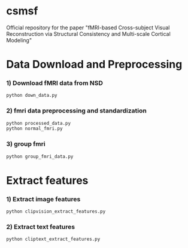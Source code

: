 # csmsf
Official repository for the paper "fMRI-based Cross-subject Visual Reconstruction via Structural Consistency and Multi-scale Cortical Modeling"
# Data Download and Preprocessing
### 1) Download fMRI data from NSD
```bash
python down_data.py
```
### 2) fmri data preprocessing and standardization
```bash
python processed_data.py
python normal_fmri.py
```
### 3) group fmri
```bash
python group_fmri_data.py
```
# Extract features
### 1) Extract image features
```bash
python clipvision_extract_features.py
```
### 2) Extract text features
```bash
python cliptext_extract_features.py
```
